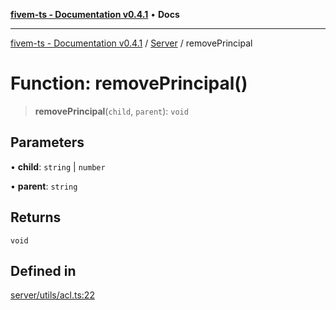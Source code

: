 [**fivem-ts - Documentation v0.4.1**](../../../README.md) • **Docs**

***

[fivem-ts - Documentation v0.4.1](../../../README.md) / [Server](../README.md) / removePrincipal

# Function: removePrincipal()

> **removePrincipal**(`child`, `parent`): `void`

## Parameters

• **child**: `string` \| `number`

• **parent**: `string`

## Returns

`void`

## Defined in

[server/utils/acl.ts:22](https://github.com/Purpose-Dev/fivem-ts/blob/af9f57481b70813a163451854c2103aaaed13195/src/server/utils/acl.ts#L22)
